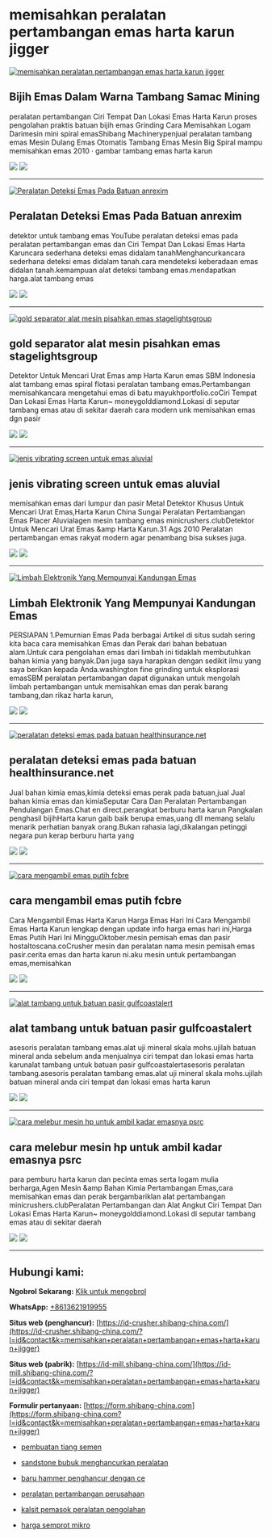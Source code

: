 # memisahkan peralatan pertambangan emas harta karun jigger

<a href="https://swt.shibang-china.com/?l=id&img&k=memisahkan+peralatan+pertambangan+emas+harta+karun+jigger" target="_blank">![memisahkan peralatan pertambangan emas harta karun jigger](http://static.shibang-china.com/all-800x300/557.jpg)</a>

## Bijih Emas Dalam Warna Tambang Samac Mining
peralatan pertambangan Ciri Tempat Dan Lokasi Emas Harta Karun proses pengolahan praktis batuan bijih emas Grinding Cara Memisahkan Logam Darimesin mini spiral emasShibang Machinerypenjual peralatan tambang emas Mesin Dulang Emas Otomatis Tambang Emas Mesin Big Spiral mampu memisahkan emas 2010 · gambar tambang emas harta karun


<a href="https://whatsapp.shibangsoft.com/WhatsApp.php" target="_blank" title="WhatsApp">![](http://static.shibang-china.com/icon/whatsapp.png)</a> <a href="https://swt.shibang-china.com/?l=id&icon&k=memisahkan+peralatan+pertambangan+emas+harta+karun+jigger" target="_blank">![](http://static.shibang-china.com/icon/chat-id.png)</a>

---

<a href="https://swt.shibang-china.com/?l=id&img&k=memisahkan+peralatan+pertambangan+emas+harta+karun+jigger" target="_blank">![Peralatan Deteksi Emas Pada Batuan anrexim](http://static.shibang-china.com/all-800x300/695.jpg)</a>

## Peralatan Deteksi Emas Pada Batuan anrexim
detektor untuk tambang emas YouTube peralatan deteksi emas pada peralatan pertambangan emas dan Ciri Tempat Dan Lokasi Emas Harta Karuncara sederhana deteksi emas didalam tanahMenghancurkancara sederhana deteksi emas didalam tanah.cara mendeteksi keberadaan emas didalan tanah.kemampuan alat deteksi tambang emas.mendapatkan harga.alat tambang emas


<a href="https://whatsapp.shibangsoft.com/WhatsApp.php" target="_blank" title="WhatsApp">![](http://static.shibang-china.com/icon/whatsapp.png)</a> <a href="https://swt.shibang-china.com/?l=id&icon&k=memisahkan+peralatan+pertambangan+emas+harta+karun+jigger" target="_blank">![](http://static.shibang-china.com/icon/chat-id.png)</a>

---

<a href="https://swt.shibang-china.com/?l=id&img&k=memisahkan+peralatan+pertambangan+emas+harta+karun+jigger" target="_blank">![gold separator alat mesin pisahkan emas stagelightsgroup](http://static.shibang-china.com/all-800x300/1210.jpg)</a>

## gold separator alat mesin pisahkan emas stagelightsgroup
Detektor Untuk Mencari Urat Emas amp Harta Karun emas SBM Indonesia alat tambang emas spiral flotasi peralatan tambang emas.Pertambangan memisahkancara mengetahui emas di batu mayukhportfolio.coCiri Tempat Dan Lokasi Emas Harta Karun~ moneygolddiamond.Lokasi di seputar tambang emas atau di sekitar daerah cara modern unk memisahkan emas dgn pasir


<a href="https://whatsapp.shibangsoft.com/WhatsApp.php" target="_blank" title="WhatsApp">![](http://static.shibang-china.com/icon/whatsapp.png)</a> <a href="https://swt.shibang-china.com/?l=id&icon&k=memisahkan+peralatan+pertambangan+emas+harta+karun+jigger" target="_blank">![](http://static.shibang-china.com/icon/chat-id.png)</a>

---

<a href="https://swt.shibang-china.com/?l=id&img&k=memisahkan+peralatan+pertambangan+emas+harta+karun+jigger" target="_blank">![jenis vibrating screen untuk emas aluvial](http://static.shibang-china.com/all-800x300/1480.jpg)</a>

## jenis vibrating screen untuk emas aluvial
memisahkan emas dari lumpur dan pasir Metal Detektor Khusus Untuk Mencari Urat Emas,Harta Karun China Sungai Peralatan Pertambangan Emas Placer Aluvialagen mesin tambang emas minicrushers.clubDetektor Untuk Mencari Urat Emas &amp Harta Karun.31 Ags 2010 Peralatan pertambangan emas rakyat modern agar penambang bisa sukses juga.


<a href="https://whatsapp.shibangsoft.com/WhatsApp.php" target="_blank" title="WhatsApp">![](http://static.shibang-china.com/icon/whatsapp.png)</a> <a href="https://swt.shibang-china.com/?l=id&icon&k=memisahkan+peralatan+pertambangan+emas+harta+karun+jigger" target="_blank">![](http://static.shibang-china.com/icon/chat-id.png)</a>

---

<a href="https://swt.shibang-china.com/?l=id&img&k=memisahkan+peralatan+pertambangan+emas+harta+karun+jigger" target="_blank">![Limbah Elektronik Yang Mempunyai Kandungan Emas](http://static.shibang-china.com/all-800x300/1194.jpg)</a>

## Limbah Elektronik Yang Mempunyai Kandungan Emas
PERSIAPAN 1.Pemurnian Emas Pada berbagai Artikel di situs sudah sering kita baca cara memisahkan Emas dan Perak dari bahan bebatuan alam.Untuk cara pengolahan emas dari limbah ini tidaklah membutuhkan bahan kimia yang banyak.Dan juga saya harapkan dengan sedikit ilmu yang saya berikan kepada Anda.washington fine grinding untuk eksplorasi emasSBM peralatan pertambangan dapat digunakan untuk mengolah limbah pertambangan untuk memisahkan emas dan perak barang tambang,dan rikaz harta karun,


<a href="https://whatsapp.shibangsoft.com/WhatsApp.php" target="_blank" title="WhatsApp">![](http://static.shibang-china.com/icon/whatsapp.png)</a> <a href="https://swt.shibang-china.com/?l=id&icon&k=memisahkan+peralatan+pertambangan+emas+harta+karun+jigger" target="_blank">![](http://static.shibang-china.com/icon/chat-id.png)</a>

---

<a href="https://swt.shibang-china.com/?l=id&img&k=memisahkan+peralatan+pertambangan+emas+harta+karun+jigger" target="_blank">![peralatan deteksi emas pada batuan healthinsurance.net](http://static.shibang-china.com/all-800x300/709.jpg)</a>

## peralatan deteksi emas pada batuan healthinsurance.net
Jual bahan kimia emas,kimia deteksi emas perak pada batuan,jual Jual bahan kimia emas dan kimiaSeputar Cara Dan Peralatan Pertambangan Pendulangan Emas.Chat en direct.perangkat berburu harta karun Pangkalan penghasil bijihHarta karun gaib baik berupa emas,uang dll memang selalu menarik perhatian banyak orang.Bukan rahasia lagi,dikalangan petinggi negara pun kerap berburu harta yang


<a href="https://whatsapp.shibangsoft.com/WhatsApp.php" target="_blank" title="WhatsApp">![](http://static.shibang-china.com/icon/whatsapp.png)</a> <a href="https://swt.shibang-china.com/?l=id&icon&k=memisahkan+peralatan+pertambangan+emas+harta+karun+jigger" target="_blank">![](http://static.shibang-china.com/icon/chat-id.png)</a>

---

<a href="https://swt.shibang-china.com/?l=id&img&k=memisahkan+peralatan+pertambangan+emas+harta+karun+jigger" target="_blank">![cara mengambil emas putih fcbre](http://static.shibang-china.com/all-800x300/291.jpg)</a>

## cara mengambil emas putih fcbre
Cara Mengambil Emas Harta Karun Harga Emas Hari Ini Cara Mengambil Emas Harta Karun lengkap dengan update info harga emas hari ini,Harga Emas Putih Hari Ini MingguOktober.mesin pemisah emas dan pasir hostaltoscana.coCrusher mesin dan peralatan nama mesin pemisah emas pasir.cerita emas dan harta karun ni.aku mesin untuk pertambangan emas,memisahkan


<a href="https://whatsapp.shibangsoft.com/WhatsApp.php" target="_blank" title="WhatsApp">![](http://static.shibang-china.com/icon/whatsapp.png)</a> <a href="https://swt.shibang-china.com/?l=id&icon&k=memisahkan+peralatan+pertambangan+emas+harta+karun+jigger" target="_blank">![](http://static.shibang-china.com/icon/chat-id.png)</a>

---

<a href="https://swt.shibang-china.com/?l=id&img&k=memisahkan+peralatan+pertambangan+emas+harta+karun+jigger" target="_blank">![alat tambang untuk batuan pasir gulfcoastalert](http://static.shibang-china.com/all-800x300/681.jpg)</a>

## alat tambang untuk batuan pasir gulfcoastalert
asesoris peralatan tambang emas.alat uji mineral skala mohs.ujilah batuan mineral anda sebelum anda menjualnya ciri tempat dan lokasi emas harta karunalat tambang untuk batuan pasir gulfcoastalertasesoris peralatan tambang.asesoris peralatan tambang emas.alat uji mineral skala mohs.ujilah batuan mineral anda ciri tempat dan lokasi emas harta karun


<a href="https://whatsapp.shibangsoft.com/WhatsApp.php" target="_blank" title="WhatsApp">![](http://static.shibang-china.com/icon/whatsapp.png)</a> <a href="https://swt.shibang-china.com/?l=id&icon&k=memisahkan+peralatan+pertambangan+emas+harta+karun+jigger" target="_blank">![](http://static.shibang-china.com/icon/chat-id.png)</a>

---

<a href="https://swt.shibang-china.com/?l=id&img&k=memisahkan+peralatan+pertambangan+emas+harta+karun+jigger" target="_blank">![cara melebur mesin hp untuk ambil kadar emasnya psrc](http://static.shibang-china.com/all-800x300/1295.jpg)</a>

## cara melebur mesin hp untuk ambil kadar emasnya psrc
para pemburu harta karun dan pecinta emas serta logam mulia berharga,Agen Mesin &amp Bahan Kimia Pertambangan Emas,cara memisahkan emas dan perak bergambariklan alat pertambangan minicrushers.clubPeralatan Pertambangan dan Alat Angkut Ciri Tempat Dan Lokasi Emas Harta Karun~ moneygolddiamond.Lokasi di seputar tambang emas atau di sekitar daerah


<a href="https://whatsapp.shibangsoft.com/WhatsApp.php" target="_blank" title="WhatsApp">![](http://static.shibang-china.com/icon/whatsapp.png)</a> <a href="https://swt.shibang-china.com/?l=id&icon&k=memisahkan+peralatan+pertambangan+emas+harta+karun+jigger" target="_blank">![](http://static.shibang-china.com/icon/chat-id.png)</a>

---
## Hubungi kami:

**Ngobrol Sekarang:** [Klik untuk mengobrol](https://swt.shibang-china.com?l=id&contact&k=memisahkan+peralatan+pertambangan+emas+harta+karun+jigger)

**WhatsApp:**  [+8613621919955](https://whatsapp.shibangsoft.com/WhatsApp.php)

**Situs web (penghancur):** [https://id-crusher.shibang-china.com/](https://id-crusher.shibang-china.com/?l=id&contact&k=memisahkan+peralatan+pertambangan+emas+harta+karun+jigger)

**Situs web (pabrik):** [https://id-mill.shibang-china.com/](https://id-mill.shibang-china.com/?l=id&contact&k=memisahkan+peralatan+pertambangan+emas+harta+karun+jigger)

**Formulir pertanyaan:** [https://form.shibang-china.com](https://form.shibang-china.com?l=id&contact&k=memisahkan+peralatan+pertambangan+emas+harta+karun+jigger)

* [pembuatan tiang semen](../36/pembuatan%20tiang%20semen.md)

* [sandstone bubuk menghancurkan peralatan](../39/sandstone%20bubuk%20menghancurkan%20peralatan.md)

* [baru hammer penghancur dengan ce](../33/baru%20hammer%20penghancur%20dengan%20ce.md)

* [peralatan pertambangan perusahaan](../38/peralatan%20pertambangan%20perusahaan.md)

* [kalsit pemasok peralatan pengolahan](../33/kalsit%20pemasok%20peralatan%20pengolahan.md)

* [harga semprot mikro](../31/harga%20semprot%20mikro.md)